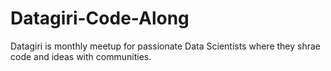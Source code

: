 # Datagiri-Code-Along
Datagiri is monthly meetup for passionate Data Scientists where they shrae code and ideas with communities.
